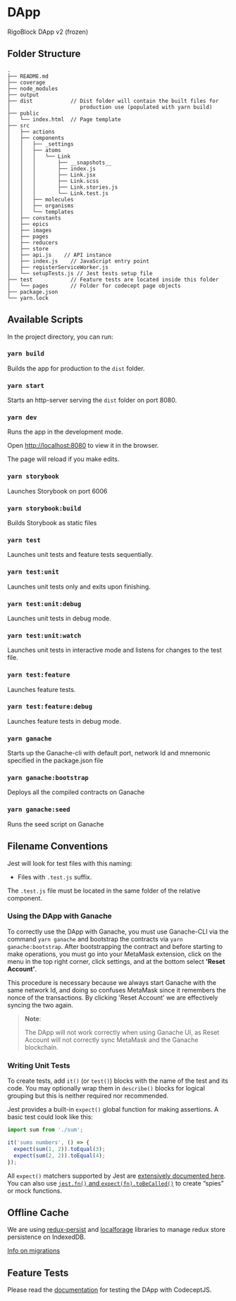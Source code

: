 # DApp

RigoBlock DApp v2 (frozen)

## Folder Structure

    .
    ├── README.md
    ├── coverage
    ├── node_modules
    ├── output
    ├── dist            // Dist folder will contain the built files for
    │                      production use (populated with yarn build)
    ├── public
    │   └── index.html  // Page template
    ├── src
    │   ├── actions
    │   ├── components
    │   │   ├── _settings
    │   │   ├── atoms
    │   │   │   └── Link
    │   │   │       ├── __snapshots__
    │   │   │       ├── index.js
    │   │   │       ├── Link.jsx
    │   │   │       ├── Link.scss
    │   │   │       ├── Link.stories.js
    │   │   │       └── Link.test.js
    │   │   ├── molecules
    │   │   ├── organisms
    │   │   └── templates
    │   ├── constants
    │   ├── epics
    │   ├── images
    │   ├── pages
    │   ├── reducers
    │   ├── store
    │   ├── api.js    // API instance
    │   ├── index.js    // JavaScript entry point
    │   ├── registerServiceWorker.js
    │   └── setupTests.js // Jest tests setup file
    ├── test            // Feature tests are located inside this folder
    │   └── pages       // Folder for codecept page objects
    ├── package.json
    └── yarn.lock

## Available Scripts

In the project directory, you can run:

### `yarn build`

Builds the app for production to the `dist` folder.

### `yarn start`

Starts an http-server serving the `dist` folder on port 8080.

### `yarn dev`

Runs the app in the development mode.

Open <http://localhost:8080> to view it in the browser.

The page will reload if you make edits.

### `yarn storybook`

Launches Storybook on port 6006

### `yarn storybook:build`

Builds Storybook as static files

### `yarn test`

Launches unit tests and feature tests sequentially.

### `yarn test:unit`

Launches unit tests only and exits upon finishing.

### `yarn test:unit:debug`

Launches unit tests in debug mode.

### `yarn test:unit:watch`

Launches unit tests in interactive mode and listens for changes to the test file.

### `yarn test:feature`

Launches feature tests.

### `yarn test:feature:debug`

Launches feature tests in debug mode.

### `yarn ganache`

Starts up the Ganache-cli with default port, network Id and mnemonic specified in the package.json file

### `yarn ganache:bootstrap`

Deploys all the compiled contracts on Ganache

### `yarn ganache:seed`

Runs the seed script on Ganache

## Filename Conventions

Jest will look for test files with this naming:

-   Files with `.test.js` suffix.

The `.test.js` file must be located in the same folder of the relative component.

### Using the DApp with Ganache

To correctly use the DApp with Ganache, you must use Ganache-CLI via the command `yarn ganache` and bootstrap the contracts via `yarn ganache:bootstrap`. After bootstrapping the contract and before starting to make operations, you must go into your MetaMask extension, click on the menu in the top right corner, click settings, and at the bottom select **'Reset Account'**.

This procedure is necessary because we always start Ganache with the same network Id, and doing so confuses MetaMask since it remembers the nonce of the transactions. By clicking 'Reset Account' we are effectively syncing the two again.

> **Note**:
>
> The DApp will not work correctly when using Ganache UI, as Reset Account will not correctly sync MetaMask and the Ganache blockchain.

### Writing Unit Tests

To create tests, add `it()` (or `test()`) blocks with the name of the test and its code. You may optionally wrap them in `describe()` blocks for logical grouping but this is neither required nor recommended.

Jest provides a built-in `expect()` global function for making assertions. A basic test could look like this:

```js
import sum from './sum';

it('sums numbers', () => {
  expect(sum(1, 2)).toEqual(3);
  expect(sum(2, 2)).toEqual(4);
});
```

All `expect()` matchers supported by Jest are [extensively documented here](https://facebook.github.io/jest/docs/en/expect.html#content).
You can also use [`jest.fn()` and `expect(fn).toBeCalled()`](https://facebook.github.io/jest/docs/en/expect.html#tohavebeencalled) to create “spies” or mock functions.

## Offline Cache

We are using [redux-persist](https://github.com/rt2zz/redux-persist) and [localforage](https://github.com/localForage/localForage) libraries to manage redux store persistence on IndexedDB.

[Info on migrations](docs/migrations.md)

## Feature Tests

Please read the [documentation](docs/feature_tests.md) for testing the DApp with CodeceptJS.
